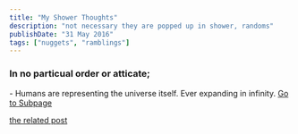 ```yaml
---
title: "My Shower Thoughts"
description: "not necessary they are popped up in shower, randoms"
publishDate: "31 May 2016"
tags: ["nuggets", "ramblings"]
---
```

<script defer src="https://cloud.umami.is/script.js" data-website-id="d8126afa-dc93-427c-a836-8e92a8586a7d"></script>
<h3> In no particual order or atticate;</h3>
- Humans are representing the universe itself. Ever expanding in infinity.
<a href="https://aisahihu.me/posts/i-have-read-these.md/">Go to Subpage</a>

[the related post](./i-have-read-these.md)
